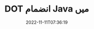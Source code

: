 ---
############################# Static ############################
layout: "auto-gen-merge"
date: 2022-11-11T07:36:19
draft: false
otherformats: dotm dotx epub html mht mhtml odp ods odt one otp ott pdf pps ppsx ppt

############################# Head ############################
head_title: "DOT فائلوں کو Java اور J2SE Documents Merger API کے ذریعے ضم کریں۔"
head_description: "جاوا میں متعدد DOT فائلوں کو دستاویزات کے انضمام API کا استعمال کرتے ہوئے تمام ڈیٹا، اسٹائل اور فارمیٹنگ کو بطور ماخذ دستاویزات کے ساتھ ضم کریں۔"

############################# Header ############################
title: "DOT انضمام Java میں"
description: "DOT کو Java کوڈ کی چند سطروں کے ساتھ ضم کریں۔"
bg_image: "https://cms.admin.containerize.com/templates/aspose/App_Themes/V3/images/bg/header1.png"
bg_overlay: false
button:
    enable: true
    icon: "fas fa-arrow-down"
    label: "مفت ٹرائل ڈاؤن لوڈ کریں۔"
    link: "https://downloads.groupdocs.com/merger/java"

############################# SubMenu ############################
submenu:
    enable: true

    left:
        img_alt: "GroupDocs.Merger for Java"
        image: "https://cms.admin.containerize.com/templates/groupdocs/images/product-logos/90x90-noborder/groupdocs-merger-java.png"
        product: "GroupDocs.Merger"
        platform: "Java"

    middle:
        button:

            # button loop
            - link: "https://apireference.groupdocs.com/merger/java"
              text: "API حوالہ"

            # button loop
            - link: "https://github.com/groupdocs-merger"
              text: "کوڈ کی مثالیں۔"

            # button loop
            - link: "https://products.groupdocs.app/merger/family"
              text: "لائیو ڈیمو"

            # button loop
            - link: "https://purchase.groupdocs.com/pricing/merger/java"
              text: "قیمتوں کا تعین"

    right:
        link_download: "https://downloads.groupdocs.com/merger"
        link_learn: "https://docs.groupdocs.com/merger/java"
        link_buy: "https://purchase.groupdocs.com"

############################# About ############################
about:
    enable: true
    title: "GroupDocs.Merger for Java API کے بارے میں"
    content: |
        [GroupDocs.Merger for Java](/ur/merger/java/) ایک سے زیادہ پی ڈی ایف، مائیکروسافٹ آفس (ورڈ، ایکسل، پاورپوائنٹ، OneNote)، OpenDocument، HTML، تصاویر اور ضم کرنے کا آسان حل فراہم کرتا ہے۔ Java ایپلی کیشنز کے اندر ایک فائل میں بہت سی دیگر دستاویزات۔ GroupDocs.Merger آپ کی کافی محنت بچائے گا، کیونکہ آپ کو DOT دستاویزات کو ضم کرنے کی اجازت ہے - کسی تیسرے فریق کے سافٹ ویئر، ڈیسک ٹاپ ایپلیکیشنز یا پلگ انز کو انسٹال کرنے کی ضرورت نہیں ہے۔ اب اپنا وقت ضائع کرنا اور فائلوں کو دستی طور پر ضم کرنا غیر ضروری ہے! GroupDocs کا مشن بہترین معیار فراہم کرنا اور دستاویز پر کارروائی کرنے والے ورک فلو کو آسان بنانا ہے۔
        
        GroupDocs.Merger API کارپوریٹ حل کے لیے ایک صحیح انتخاب ہے جس کے لیے فائل کو ضم کرنے کی خصوصیات کی ضرورت ہے۔ یہ APIs تمام بڑے آپریٹنگ سسٹمز اور پلیٹ فارمز بشمول J2SE 7.0 (1.7), J2SE 8.0 (1.8), Java 10 پر اچھی طرح سے تعاون یافتہ ہیں۔

############################# Steps ############################
steps:
    enable: true
    title_left: "متعدد DOT فائلوں کو Java میں ضم کریں"
    content_left: |
        [GroupDocs.Merger for Java](/ur/merger/java/) جاوا ڈویلپرز کے لیے چند آسان مراحل کو لاگو کرکے متعدد DOT فائلوں کو ضم کرنا آسان بناتا ہے۔
        
        * **انضمام** کی ایک مثال بنائیں اور ماخذ دستاویز کے راستے کو کنسٹرکٹر پیرامیٹر کے بطور پاس کریں۔
        * **انضمام** کلاس کے **جوائن** کو کال کریں اور دوسرا ماخذ دستاویز کا راستہ پاس کریں۔
        * ضم شدہ دستاویز کو محفوظ کرنے کے لیے **مرجر** کلاس کے **محفوظ** کو کال کریں۔

    title_right: "سسٹم کے تقاضے"
    content_right: |
        GroupDocs.Merger for Java APIs تمام بڑے پلیٹ فارمز اور آپریٹنگ سسٹمز پر تعاون یافتہ ہیں۔ ذیل کے کوڈ پر عمل کرنے سے پہلے، براہ کرم یقینی بنائیں کہ آپ کے سسٹم پر درج ذیل شرائط انسٹال ہیں۔

        * آپریٹنگ سسٹمز: مائیکروسافٹ ونڈوز، لینکس، میک او ایس
        * ترقیاتی ماحول: NetBeans, IntelliJ IDEA, Eclipse
        * فریم ورکس: J2SE 7.0 (1.7), J2SE 8.0 (1.8), Java 10
        * GroupDocs.Merger for Java کا تازہ ترین ورژن [Maven](https://repository.groupdocs.com/webapp/#/artifacts/browse/tree/General/repo/com/groupdocs/groupdocs-merger) سے ڈاؤن لوڈ کریں۔
         
    code: |
     {{% merger/additional-styles %}}
     {{< merger/code-merger title="Java مثال کے کوڈ کا استعمال کرتے ہوئے DOT فائلوں کو کیسے ملایا جائے۔">}}

        ```java    
        // جاوا API کے لیے GroupDocs.Merger کا استعمال کرتے ہوئے DOT فائلوں کو ضم کریں۔
        // ان پٹ DOT دستاویز کے ساتھ فوری انضمام
        Merger merger = new Merger("input_1.dot");

        // انضمام کلاس مثال کے جوائن کا طریقہ کال کریں اور دوسرا ذریعہ دستاویز کا راستہ پاس کریں۔
        merger.join("input_2.dot");
    
        // ضم شدہ دستاویز کو بچانے کے لیے انضمام کلاس مثال کے سیو میتھڈ کو کال کریں۔
        merger.save("merged-file.dot"); 
        ```
     {{< /merger/code-merger >}}

############################# Demos ############################
demos:
    enable: true
    title: "لائیو ڈیمو - دستاویزات کو ضم کرنے کے لیے آن لائن ایپ"
    content: |
       [GroupDocs.Merger Live Demos](https://products.groupdocs.app/merger/dot) ویب سائٹ پر جا کر ابھی ایک سے زیادہ DOT فائلوں کو ضم کریں۔
       لائیو ڈیمو کے درج ذیل فوائد ہیں۔
        
############################# About Formats ############################
about_formats:
    enable: true

############################# More Formats ############################
more_formats:
    enable: true
    title: "دیگر دستاویزی فارمیٹس کو ضم کرنا"
    content: |
        فائل فارمیٹس اور امیجز کے لیے Java دستاویزات کا انضمام API۔ جیسا کہ ذیل میں بتایا گیا ہے کچھ مقبول دستاویز فارمیٹس کو ایک ساتھ ضم کریں۔

############################# Back to top ###############################
back_to_top:
    enable: true
---